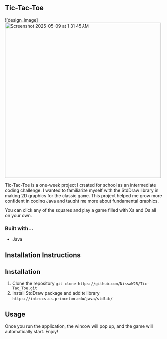 ## Tic-Tac-Toe

![design_image]<img width="500" alt="Screenshot 2025-05-09 at 1 31 45 AM" src="https://github.com/user-attachments/assets/21716c69-bd60-4133-8b69-a85ed66073de" />


Tic-Tac-Toe is a one-week project I created for school as an intermediate coding challenge.
I wanted to familiarize myself with the StdDraw library in making 2D graphics for the classic game.
This project helped me grow more confident in coding Java and taught me more about fundamental graphics.

You can click any of the squares and play a game filled with Xs and Os all on your own.
### Built with...
* Java

## Installation Instructions

## Installation
1. Clone the repository
```git clone https://github.com/NissaW25/Tic-Tac_Toe.git```
2. Install StdDraw package and add to library
```https://introcs.cs.princeton.edu/java/stdlib/```


## Usage

Once you run the application, the window will pop up, and the game will automatically start.
Enjoy!

